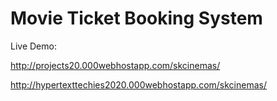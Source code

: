 # Movie Ticket Booking System

Live Demo:

http://projects20.000webhostapp.com/skcinemas/

http://hypertexttechies2020.000webhostapp.com/skcinemas/
